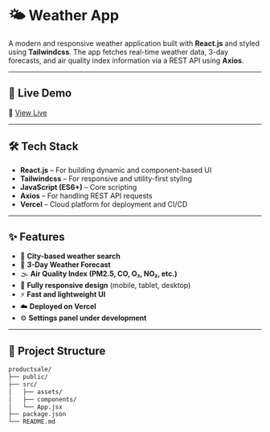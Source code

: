 # 🌤️ Weather App

A modern and responsive weather application built with **React.js** and styled using **Tailwindcss**. The app fetches real-time weather data, 3-day forecasts, and air quality index information via a REST API using **Axios**.

---

## 🚀 Live Demo

🔗 [View Live](https://weather-app-gilt-three-28.vercel.app/)

---

## 🛠️ Tech Stack

- **React.js** – For building dynamic and component-based UI  
- **Tailwindcss** – For responsive and utility-first styling  
- **JavaScript (ES6+)** – Core scripting  
- **Axios** – For handling REST API requests  
- **Vercel** – Cloud platform for deployment and CI/CD
  
---

## ✨ Features

- 🔎 **City-based weather search**
- 📆 **3-Day Weather Forecast**
- 🌫️ **Air Quality Index (PM2.5, CO, O₃, NO₂, etc.)**
- 📱 **Fully responsive design** (mobile, tablet, desktop)
- ⚡ **Fast and lightweight UI**
- ☁️ **Deployed on Vercel**
- ⚙️ **Settings panel under development**

---

## 📁 Project Structure

```bash
productsale/
├── public/
├── src/
│   ├── assets/
│   ├── components/
│   └── App.jsx
├── package.json
└── README.md
